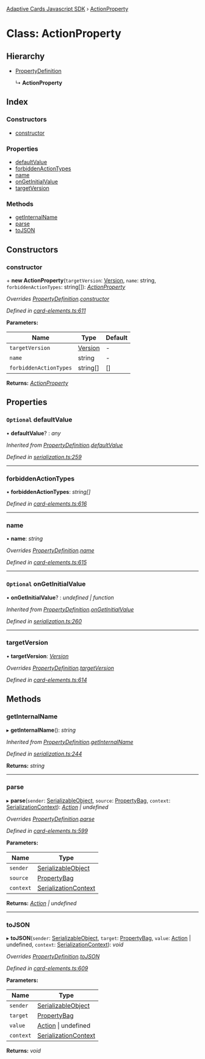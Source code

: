 [Adaptive Cards Javascript SDK](../README.md) › [ActionProperty](actionproperty.md)

# Class: ActionProperty

## Hierarchy

* [PropertyDefinition](propertydefinition.md)

  ↳ **ActionProperty**

## Index

### Constructors

* [constructor](actionproperty.md#constructor)

### Properties

* [defaultValue](actionproperty.md#optional-defaultvalue)
* [forbiddenActionTypes](actionproperty.md#forbiddenactiontypes)
* [name](actionproperty.md#name)
* [onGetInitialValue](actionproperty.md#optional-ongetinitialvalue)
* [targetVersion](actionproperty.md#targetversion)

### Methods

* [getInternalName](actionproperty.md#getinternalname)
* [parse](actionproperty.md#parse)
* [toJSON](actionproperty.md#tojson)

## Constructors

###  constructor

\+ **new ActionProperty**(`targetVersion`: [Version](version.md), `name`: string, `forbiddenActionTypes`: string[]): *[ActionProperty](actionproperty.md)*

*Overrides [PropertyDefinition](propertydefinition.md).[constructor](propertydefinition.md#constructor)*

*Defined in [card-elements.ts:611](https://github.com/microsoft/AdaptiveCards/blob/8588bd5ad/source/nodejs/adaptivecards/src/card-elements.ts#L611)*

**Parameters:**

Name | Type | Default |
------ | ------ | ------ |
`targetVersion` | [Version](version.md) | - |
`name` | string | - |
`forbiddenActionTypes` | string[] | [] |

**Returns:** *[ActionProperty](actionproperty.md)*

## Properties

### `Optional` defaultValue

• **defaultValue**? : *any*

*Inherited from [PropertyDefinition](propertydefinition.md).[defaultValue](propertydefinition.md#optional-defaultvalue)*

*Defined in [serialization.ts:259](https://github.com/microsoft/AdaptiveCards/blob/8588bd5ad/source/nodejs/adaptivecards/src/serialization.ts#L259)*

___

###  forbiddenActionTypes

• **forbiddenActionTypes**: *string[]*

*Defined in [card-elements.ts:616](https://github.com/microsoft/AdaptiveCards/blob/8588bd5ad/source/nodejs/adaptivecards/src/card-elements.ts#L616)*

___

###  name

• **name**: *string*

*Overrides [PropertyDefinition](propertydefinition.md).[name](propertydefinition.md#name)*

*Defined in [card-elements.ts:615](https://github.com/microsoft/AdaptiveCards/blob/8588bd5ad/source/nodejs/adaptivecards/src/card-elements.ts#L615)*

___

### `Optional` onGetInitialValue

• **onGetInitialValue**? : *undefined | function*

*Inherited from [PropertyDefinition](propertydefinition.md).[onGetInitialValue](propertydefinition.md#optional-ongetinitialvalue)*

*Defined in [serialization.ts:260](https://github.com/microsoft/AdaptiveCards/blob/8588bd5ad/source/nodejs/adaptivecards/src/serialization.ts#L260)*

___

###  targetVersion

• **targetVersion**: *[Version](version.md)*

*Overrides [PropertyDefinition](propertydefinition.md).[targetVersion](propertydefinition.md#targetversion)*

*Defined in [card-elements.ts:614](https://github.com/microsoft/AdaptiveCards/blob/8588bd5ad/source/nodejs/adaptivecards/src/card-elements.ts#L614)*

## Methods

###  getInternalName

▸ **getInternalName**(): *string*

*Inherited from [PropertyDefinition](propertydefinition.md).[getInternalName](propertydefinition.md#getinternalname)*

*Defined in [serialization.ts:244](https://github.com/microsoft/AdaptiveCards/blob/8588bd5ad/source/nodejs/adaptivecards/src/serialization.ts#L244)*

**Returns:** *string*

___

###  parse

▸ **parse**(`sender`: [SerializableObject](serializableobject.md), `source`: [PropertyBag](../README.md#propertybag), `context`: [SerializationContext](serializationcontext.md)): *[Action](action.md) | undefined*

*Overrides [PropertyDefinition](propertydefinition.md).[parse](propertydefinition.md#parse)*

*Defined in [card-elements.ts:599](https://github.com/microsoft/AdaptiveCards/blob/8588bd5ad/source/nodejs/adaptivecards/src/card-elements.ts#L599)*

**Parameters:**

Name | Type |
------ | ------ |
`sender` | [SerializableObject](serializableobject.md) |
`source` | [PropertyBag](../README.md#propertybag) |
`context` | [SerializationContext](serializationcontext.md) |

**Returns:** *[Action](action.md) | undefined*

___

###  toJSON

▸ **toJSON**(`sender`: [SerializableObject](serializableobject.md), `target`: [PropertyBag](../README.md#propertybag), `value`: [Action](action.md) | undefined, `context`: [SerializationContext](serializationcontext.md)): *void*

*Overrides [PropertyDefinition](propertydefinition.md).[toJSON](propertydefinition.md#tojson)*

*Defined in [card-elements.ts:609](https://github.com/microsoft/AdaptiveCards/blob/8588bd5ad/source/nodejs/adaptivecards/src/card-elements.ts#L609)*

**Parameters:**

Name | Type |
------ | ------ |
`sender` | [SerializableObject](serializableobject.md) |
`target` | [PropertyBag](../README.md#propertybag) |
`value` | [Action](action.md) &#124; undefined |
`context` | [SerializationContext](serializationcontext.md) |

**Returns:** *void*
